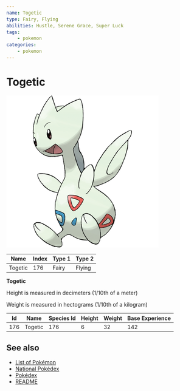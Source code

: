 ```yaml
---
name: Togetic
type: Fairy, Flying
abilities: Hustle, Serene Grace, Super Luck
tags:
    - pokemon
categories:
    - pokemon
---
```


# Togetic


![Togetic](images/176.png)

| **Name** | **Index** | **Type 1** | **Type 2** |
|----|----|----|----|
| Togetic | 176 | Fairy | Flying  |

**Togetic** 


Height is measured in decimeters (1/10th of a meter)

Weight is measured in hectograms (1/10th of a kilogram)

| **Id** | **Name** | **Species Id** | **Height** | **Weight** | **Base Experience** |
|--------|----------|----------------|------------|------------|---------------------|
| 176 | Togetic | 176 | 6 | 32 | 142 |


## See also

- [List of Pokémon](../pokemon.md)
- [National Pokédex](../national_pokedex.md)
- [Pokédex](../pokedex.md)
- [README](../README.md)
